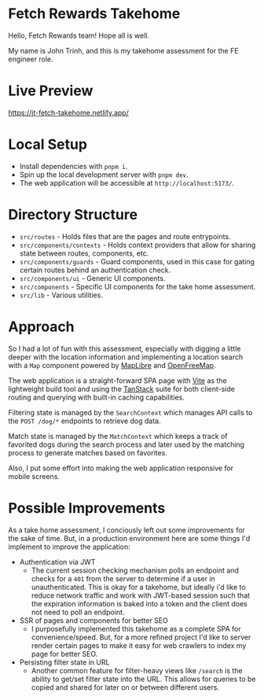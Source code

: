 # Fetch Rewards Takehome

Hello, Fetch Rewards team! Hope all is well.

My name is John Trinh, and this is my takehome assessment for the FE engineer role.

# Live Preview

https://jt-fetch-takehome.netlify.app/

# Local Setup

- Install dependencies with `pnpm i`.
- Spin up the local development server with `pnpm dev`.
- The web application will be accessible at `http://localhost:5173/`.

# Directory Structure

- `src/routes` - Holds files that are the pages and route entrypoints.
- `src/components/contexts` - Holds context providers that allow for sharing state between routes, components, etc.
- `src/components/guards` - Guard components, used in this case for gating certain routes behind an authentication check.
- `src/components/ui` - Generic UI components.
- `src/components` - Specific UI components for the take home assessment.
- `src/lib` - Various utilities.

# Approach

So I had a lot of fun with this assessment, especially with digging a little deeper with the location information and implementing a location search with a `Map` component powered by [MapLibre](https://maplibre.org/) and [OpenFreeMap](https://openfreemap.org/).

The web application is a straight-forward SPA page with [Vite](https://vite.dev/) as the lightweight build tool and using the [TanStack](https://tanstack.com/) suite for both client-side routing and querying with built-in caching capabilities.

Filtering state is managed by the `SearchContext` which manages API calls to the `POST /dog/*` endpoints to retrieve dog data.

Match state is managed by the `MatchContext` which keeps a track of favorited dogs during the search process and later used by the matching process to generate matches based on favorites.

Also, I put some effort into making the web application responsive for mobile screens.

# Possible Improvements

As a take home assessment, I conciously left out some improvements for the sake of time. But, in a production environment here are some things I'd implement to improve the application:

- Authentication via JWT
  - The current session checking mechanism polls an endpoint and checks for a `401` from the server to determine if a user in unauthenticated. This is okay for a takehome, but ideally i'd like to reduce network traffic and work with JWT-based session such that the expiration information is baked into a token and the client does not need to poll an endpoint.
- SSR of pages and components for better SEO
  - I purposefully implemented this takehome as a complete SPA for convenience/speed. But, for a more refined project I'd like to server render certain pages to make it easy for web crawlers to index my page for better SEO.
- Persisting filter state in URL
  - Another common feature for filter-heavy views like `/search` is the ability to get/set filter state into the URL. This allows for queries to be copied and shared for later on or between different users.
